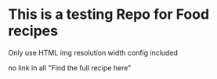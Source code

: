 # This is a testing Repo for Food recipes

Only use HTML
img resolution width config included

no link in all "Find the full recipe here"
